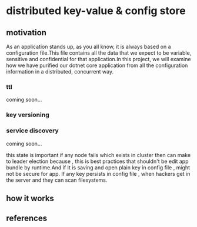 # distributed key-value & config store

## motivation

As an application stands up, as you all know, it is always based on a configuration file.This file contains all the data that we expect to be variable, sensitive and confidential for that application.In this project, we will examine how we have purified our dotnet core application from all the configuration information in a distributed, concurrent way.

### ttl

coming soon...

### key versioning

### service discovery
coming soon...
 
this state is important if any node fails which exists in cluster then
can make to leader election because , this is best practices that shouldn't  be edit app bundle by runtime.And if It is saving and open plain key in config file , might not be secure for app.
If any key persists in config file , when hackers get in the server and they can scan filesystems.

## how it works


## references 